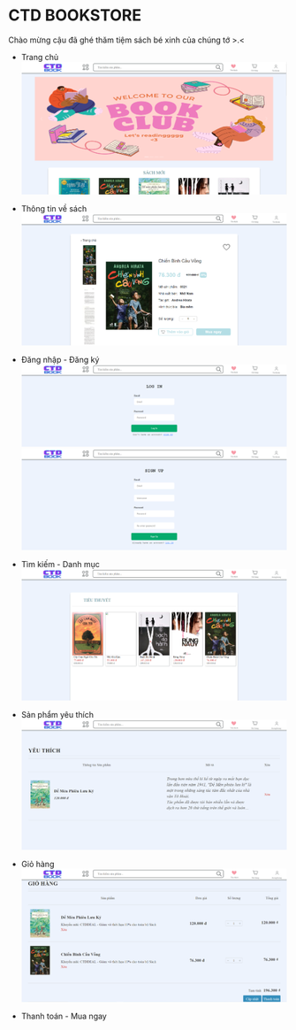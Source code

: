 
# CTD BOOKSTORE

Chào mừng cậu đã ghé thăm tiệm sách bé xinh của chúng tớ >.<

- Trang chủ 
![Trang chủ](source/public/image/overall/mainPage.png)

- Thông tin về sách
![Trang chủ](source/public/image/overall/detail.png)

- Đăng nhập - Đăng ký
![Trang chủ](source/public/image/overall/login.png)
![Trang chủ](source/public/image/overall/signup.png)

- Tìm kiếm - Danh mục
![Trang chủ](source/public/image/overall/search.png)

- Sản phẩm yêu thích
![Trang chủ](source/public/image/overall/lovebook.png)

- Giỏ hàng
![Giỏ hàng](source/public/image/overall/cart.png)

- Thanh toán - Mua ngay

